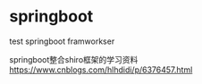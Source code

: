 # springboot
test springboot framworkser


springboot整合shiro框架的学习资料 
https://www.cnblogs.com/hlhdidi/p/6376457.html
